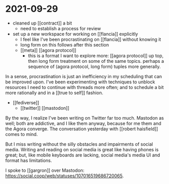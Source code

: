 # 2021-09-29

- cleaned up [[contract]] a bit
  - need to establish a process for review
- set up a new workspace for working on [[flancia]] explicitly
  - I feel like I've been procrastinating on [[flancia]] without knowing it
  - long form on this follows after this section
  - [[meta]] [[agora protocol]]
    - this is a format I want to explore more: [[agora protocol]] up top, then long form treatment on some of the same topics. perhaps a sequence of (agora protocol, long form) tuples more generally.

In a sense, procrastination is just an inefficiency in my scheduling that can be improved upon. I've been experimenting with techniques to unblock resources I need to continue with threads more often; and to schedule a bit more rationally and in a [[true to self]] fashion.

- [[fediverse]] 
  - [[twitter]] [[mastodon]]

By the way, I realize I've been writing on Twitter far too much. Mastodon as well; both are addictive, and I like them anyway, because for me them and the Agora converge. The conversation yesterday with [[robert haisfield]] comes to mind.

But I miss writing without the silly obstacles and impairments of social media. Writing and reading on social media is great like having phones is great; but, like mobile keyboards are lacking, social media's media UI and format has limitations.

I spoke to [[gargron]] over Mastodon: https://social.coop/web/statuses/107016519686720065.